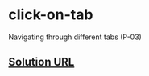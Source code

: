 # click-on-tab
Navigating through different tabs (P-03)

## [Solution URL](https://aditi002-holo.github.io/click-on-tab/)
